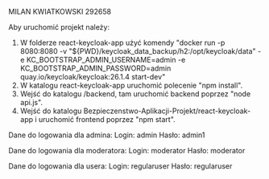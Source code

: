 MILAN KWIATKOWSKI 292658

Aby uruchomić projekt należy:

1. W folderze react-keycloak-app użyć komendy "docker run -p 8080:8080 -v "${PWD}/keycloak_data_backup/h2:/opt/keycloak/data" -e KC_BOOTSTRAP_ADMIN_USERNAME=admin -e KC_BOOTSTRAP_ADMIN_PASSWORD=admin quay.io/keycloak/keycloak:26.1.4 start-dev"
2. W katalogu react-keycloak-app uruchomić polecenie "npm install".
3. Wejść do katalogu /backend, tam uruchomić backend poprzez "node api.js".
4. Wejść do katalogu Bezpieczenstwo-Aplikacji-Projekt/react-keycloak-app i uruchomić frontend poprzez "npm start".

Dane do logowania dla admina:
Login: admin
Hasło:  admin1

Dane do logowania dla moderatora:
Login: moderator
Hasło: moderator

Dane do logowania dla usera:
Login: regularuser
Hasło: regularuser
